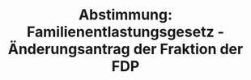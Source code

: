 ---
abstimmung:
  abstimmung: 7
  bundestagssitzung: 127
  legislaturperiode: 19
categories:
- Todo
data:
- title: Abstimmungsergebnis 20191114_7-data.pdf
  url: /res/2021-btw/abstimmungsergebnisse/20191114_7-data.pdf
- title: Abstimmungsergebnis 20191114_7_xls-data.xlsx
  url: /res/2021-btw/abstimmungsergebnisse/20191114_7_xls-data.xlsx
- title: Abstimmungsergebnis 20191114_7_xls-data.csv
  url: /res/2021-btw/abstimmungsergebnisse/csv/20191114_7_xls-data.csv
ergebnis:
  afd:
    enthaltung: 0
    gesamt: 91
    ja: 0
    nein: 79
    nichtabgegeben: 12
    ungueltig: 0
  bü90/gr:
    enthaltung: 0
    gesamt: 67
    ja: 52
    nein: 0
    nichtabgegeben: 15
    ungueltig: 0
  cdu/csu:
    enthaltung: 0
    gesamt: 246
    ja: 229
    nein: 0
    nichtabgegeben: 17
    ungueltig: 0
  die linke.:
    enthaltung: 0
    gesamt: 69
    ja: 59
    nein: 0
    nichtabgegeben: 10
    ungueltig: 0
  fdp:
    enthaltung: 0
    gesamt: 80
    ja: 72
    nein: 0
    nichtabgegeben: 8
    ungueltig: 0
  file: 20191114_7_xls-data.xlsx
  fraktionslos:
    enthaltung: 0
    gesamt: 4
    ja: 1
    nein: 0
    nichtabgegeben: 3
    ungueltig: 0
  spd:
    enthaltung: 0
    gesamt: 152
    ja: 133
    nein: 0
    nichtabgegeben: 19
    ungueltig: 0
layout: abstimmung
links:
- title: Link zu bundestag.de
  url: https://www.bundestag.de/parlament/plenum/abstimmung/abstimmung?id=552
preview: 'Deutscher Bundestag


  127. Sitzung des Deutschen Bundestages

  am Donnerstag, 14. November 2019


  Endgültiges Ergebnis der Namentlichen Abstimmung Nr. 7


  Beschlussempfehlung des Ausschusses für Ernährung und Landwirtschaft (10. Ausschuss)

  zu dem Antrag der Abgeordneten Thomas Ehrhorn, Peter Boehringer, Stephan Brandner,

  weiterer Abgeordneter und der Fraktion der AfD

  Verbot von Tierexporten aus Deutschland - Insbesondere in Nicht-EU-Länder, bei nicht
  EUrechtskonformen Transport-, Haltungs- und Schlachtbedingungen sowie Sicherstellung
  der

  Einhaltung der EU-Tiertransportvorgaben auf dem Gebiet der Bundesrepublik Deutschland

  und Ausarbeitung von geeigneten Straf- beziehungsweise Ordnungswidrigkeiten für

  Verstöße gegen die EU-Tiertransportvorgaben

  Drs. 19/5532 und 19/9107'
tags:
- Todo
title: 'Abstimmung: Familienentlastungsgesetz - Änderungsantrag der Fraktion der FDP'
---